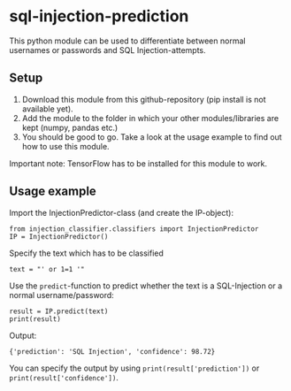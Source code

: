 # sql-injection-prediction

This python module can be used to differentiate between normal usernames or passwords and SQL Injection-attempts.

## Setup

1. Download this module from this github-repository (pip install is not available yet).
2. Add the module to the folder in which your other modules/libraries are kept (numpy, pandas etc.)
3. You should be good to go. Take a look at the usage example to find out how to use this module.

Important note: TensorFlow has to be installed for this module to work.

## Usage example

Import the InjectionPredictor-class (and create the IP-object):
```
from injection_classifier.classifiers import InjectionPredictor
IP = InjectionPredictor()
```

Specify the text which has to be classified
```
text = "' or 1=1 '"
```

Use the `predict`-function to predict whether the text is a SQL-Injection or a normal username/password:
```
result = IP.predict(text)
print(result)
```

Output:
```
{'prediction': 'SQL Injection', 'confidence': 98.72}
```

You can specify the output by using `print(result['prediction'])` or `print(result['confidence'])`.
